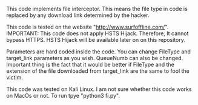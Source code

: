 This code implements file interceptor. This means the file type in code is replaced by any download link determined by the hacker.

This code is tested on the website "http://www.surfoffline.com/". 
IMPORTANT: This code does not apply HSTS Hijack. Therefore, It cannot bypass HTTPS. HSTS Hijack will be available later on on this repository.

Parameters are hard coded inside the code. You can change FileType and target_link parameters as you wish. QueueNumb can also be changed.
Important thing is the fact that it would be better if FileType and the extension of the file downloaded from target_link are the same to fool the victim.

This code was tested on Kali Linux. I am not sure whether this code works on MacOs or not.
To run tpye "python3 fi.py".


